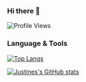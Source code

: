 ### Hi there 👋

![Profile Views](https://visitor-badge.glitch.me/badge?page_id=justinepaulpadayao.visitor-badge.issue.1)
                

<!--
**justinepaulpadayao/justinepaulpadayao** is a ✨ _special_ ✨ repository because its `README.md` (this file) appears on your GitHub profile.

Here are some ideas to get you started:

- 🔭 I’m currently working on ...
- 🌱 I’m currently learning ...
- 👯 I’m looking to collaborate on ...
- 🤔 I’m looking for help with ...
- 💬 Ask me about ...
- 📫 How to reach me: ...
- 😄 Pronouns: ...
- ⚡ Fun fact: ...
-->

### Language & Tools
[![Top Langs](https://github-readme-stats.vercel.app/api/top-langs/?username=justinepaulpadayao&theme=react)](https://github.com/justinepaulpadayao/github-readme-stats)




[![Justines's GitHub stats](https://github-readme-stats.vercel.app/api?username=justinepaulpadayao&showicons=true&theme=react)](https://github.com/justinepaulpadayao/github-readme-stats)
